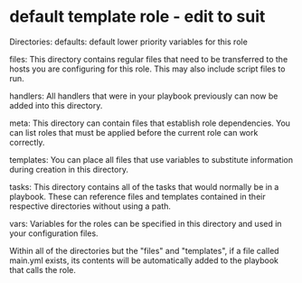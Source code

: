 # default template role  - edit to suit
Directories:
defaults:    default lower priority variables for this role

files:       This directory contains regular files that need to be transferred 
             to the hosts you are configuring for this role. 
             This may also include script files to run.
             
handlers:    All handlers that were in your playbook previously can now be added 
             into this directory.

meta:        This directory can contain files that establish role dependencies. 
             You can list roles that must be applied before the current role can 
             work correctly.
             
templates:   You can place all files that use variables to substitute 
             information during creation in this directory.
             
tasks:       This directory contains all of the tasks that would normally be in 
             a playbook. 
             These can reference files and templates contained in their 
             respective directories without using a path.
             
vars:        Variables for the roles can be specified in this directory and used 
             in your configuration files.

Within all of the directories but the "files" and "templates", if a file called 
main.yml exists, its contents will be automatically added to the playbook 
that calls the role.
